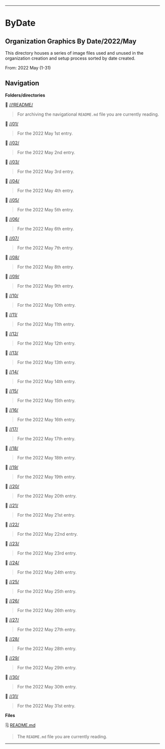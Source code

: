 
***

# ByDate

## Organization Graphics By Date/2022/May

This directory houses a series of image files used and unused in the organization creation and setup process sorted by date created.

From: 2022 May (1-31)

## Navigation

**Folders/directories**

📁 [//!README/](/OrganizationGraphics/!README/)

> For archiving the navigational `README.md` file you are currently reading.

📁 [//01/](/OrganizationGraphics/ByDate/2022/May/01/)

> For the 2022 May 1st entry.

📁 [//02/](/OrganizationGraphics/ByDate/2022/May/02/)

> For the 2022 May 2nd entry.

📁 [//03/](/OrganizationGraphics/ByDate/2022/May/03/)

> For the 2022 May 3rd entry.

📁 [//04/](/OrganizationGraphics/ByDate/2022/May/04/)

> For the 2022 May 4th entry.

📁 [//05/](/OrganizationGraphics/ByDate/2022/May/05/)

> For the 2022 May 5th entry.

📁 [//06/](/OrganizationGraphics/ByDate/2022/May/06/)

> For the 2022 May 6th entry.

📁 [//07/](/OrganizationGraphics/ByDate/2022/May/07/)

> For the 2022 May 7th entry.

📁 [//08/](/OrganizationGraphics/ByDate/2022/May/08/)

> For the 2022 May 8th entry.

📁 [//09/](/OrganizationGraphics/ByDate/2022/May/09/)

> For the 2022 May 9th entry.

📁 [//10/](/OrganizationGraphics/ByDate/2022/May/10/)

> For the 2022 May 10th entry.

📁 [//11/](/OrganizationGraphics/ByDate/2022/May/11/)

> For the 2022 May 11th entry.

📁 [//12/](/OrganizationGraphics/ByDate/2022/May/12/)

> For the 2022 May 12th entry.

📁 [//13/](/OrganizationGraphics/ByDate/2022/May/13/)

> For the 2022 May 13th entry.

📁 [//14/](/OrganizationGraphics/ByDate/2022/May/14/)

> For the 2022 May 14th entry.

📁 [//15/](/OrganizationGraphics/ByDate/2022/May/15/)

> For the 2022 May 15th entry.

📁 [//16/](/OrganizationGraphics/ByDate/2022/May/16/)

> For the 2022 May 16th entry.

📁 [//17/](/OrganizationGraphics/ByDate/2022/May/17/)

> For the 2022 May 17th entry.

📁 [//18/](/OrganizationGraphics/ByDate/2022/May/18/)

> For the 2022 May 18th entry.

📁 [//19/](/OrganizationGraphics/ByDate/2022/May/19/)

> For the 2022 May 19th entry.

📁 [//20/](/OrganizationGraphics/ByDate/2022/May/20/)

> For the 2022 May 20th entry.

📁 [//21/](/OrganizationGraphics/ByDate/2022/May/21/)

> For the 2022 May 21st entry.

📁 [//22/](/OrganizationGraphics/ByDate/2022/May/22/)

> For the 2022 May 22nd entry.

📁 [//23/](/OrganizationGraphics/ByDate/2022/May/23/)

> For the 2022 May 23rd entry.

📁 [//24/](/OrganizationGraphics/ByDate/2022/May/24/)

> For the 2022 May 24th entry.

📁 [//25/](/OrganizationGraphics/ByDate/2022/May/25/)

> For the 2022 May 25th entry.

📁 [//26/](/OrganizationGraphics/ByDate/2022/May/26/)

> For the 2022 May 26th entry.

📁 [//27/](/OrganizationGraphics/ByDate/2022/May/27/)

> For the 2022 May 27th entry.

📁 [//28/](/OrganizationGraphics/ByDate/2022/May/28/)

> For the 2022 May 28th entry.

📁 [//29/](/OrganizationGraphics/ByDate/2022/May/29/)

> For the 2022 May 29th entry.

📁 [//30/](/OrganizationGraphics/ByDate/2022/May/30/)

> For the 2022 May 30th entry.

📁 [//31/](/OrganizationGraphics/ByDate/2022/May/31/)

> For the 2022 May 31st entry.

**Files**

🗒️ [README.md](/OrganizationGraphics/ByDate/2022/May/README.md)

> The `README.md` file you are currently reading.

***

